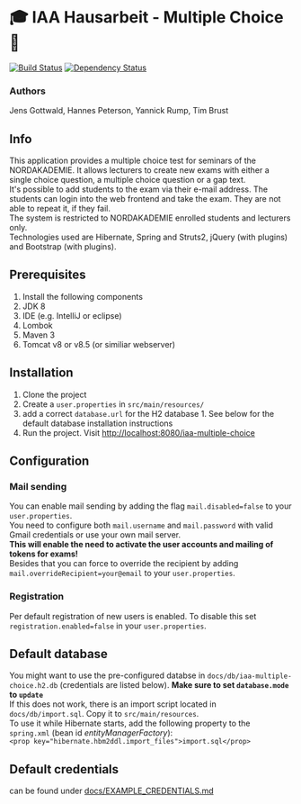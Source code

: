 # 🎓  IAA Hausarbeit - Multiple Choice 📝
[![Build Status](https://travis-ci.org/timbru31/iaa-multiple-choice.svg?branch=master)](https://travis-ci.org/timbru31/iaa-multiple-choice)
[![Dependency Status](https://www.versioneye.com/user/projects/58d27e83cef500003d136244/badge.svg?style=flat-square)](https://www.versioneye.com/user/projects/58d27e83cef500003d136244)
### Authors

Jens Gottwald, Hannes Peterson, Yannick Rump, Tim Brust

## Info

This application provides a multiple choice test for seminars of the NORDAKADEMIE. It allows lecturers to create new exams with either a single choice question, a multiple choice question or a gap text.  
It's possible to add students to the exam via their e-mail address. The students can login into the web frontend and take the exam. They are not able to repeat it, if they fail.  
The system is restricted to NORDAKADEMIE enrolled students and lecturers only.  
Technologies used are Hibernate, Spring and Struts2, jQuery (with plugins) and Bootstrap (with plugins).

## Prerequisites

1. Install the following components
  1. JDK 8
  2. IDE (e.g. IntelliJ or eclipse)
  3. Lombok
  4. Maven 3
  5. Tomcat v8 or v8.5 (or similiar webserver)

## Installation

1. Clone the project
2. Create a `user.properties` in `src/main/resources/`
  1. add a correct `database.url` for the H2 database
    1. See below for the default database installation instructions
3. Run the project. Visit [http://localhost:8080/iaa-multiple-choice](http://localhost:8080/iaa-multiple-choice)

## Configuration

### Mail sending
You can enable mail sending by adding the flag `mail.disabled=false` to your `user.properties`.  
You need to configure both `mail.username` and `mail.password` with valid Gmail credentials or use your own mail server.  
**This will enable the need to activate the user accounts and mailing of tokens for exams!**  
Besides that you can force to override the recipient by adding `mail.overrideRecipient=your@email` to your `user.properties`.

### Registration
Per default registration of new users is enabled. To disable this set `registration.enabled=false` in your `user.properties`.

## Default database
You might want to use the pre-configured databse in `docs/db/iaa-multiple-choice.h2.db` (credentials are listed below). **Make sure to set `database.mode` to `update`**  
If this does not work, there is an import script located in `docs/db/import.sql`. Copy it to `src/main/resources`.  
To use it while Hibernate starts, add the following property to the `spring.xml` (bean id *entityManagerFactory*):  
`<prop key="hibernate.hbm2ddl.import_files">import.sql</prop>`

## Default credentials

can be found under [docs/EXAMPLE_CREDENTIALS.md](docs/EXAMPLE_CREDENTIALS.md)
